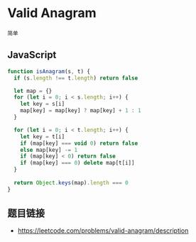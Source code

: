 # Valid Anagram
`简单`

## JavaScript
```javascript
function isAnagram(s, t) {
  if (s.length !== t.length) return false

  let map = {}
  for (let i = 0; i < s.length; i++) {
    let key = s[i]
    map[key] = map[key] ? map[key] + 1 : 1
  }

  for (let i = 0; i < t.length; i++) {
    let key = t[i]
    if (map[key] === void 0) return false
    else map[key] -= 1
    if (map[key] < 0) return false
    if (map[key] === 0) delete map[t[i]]
  }
  
  return Object.keys(map).length === 0
}
```

## 题目链接
* https://leetcode.com/problems/valid-anagram/description
